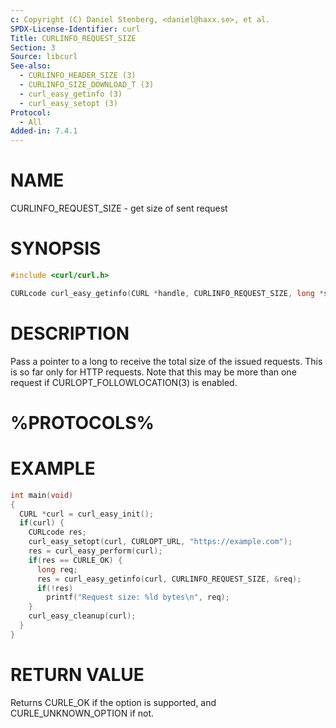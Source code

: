 ```yaml
---
c: Copyright (C) Daniel Stenberg, <daniel@haxx.se>, et al.
SPDX-License-Identifier: curl
Title: CURLINFO_REQUEST_SIZE
Section: 3
Source: libcurl
See-also:
  - CURLINFO_HEADER_SIZE (3)
  - CURLINFO_SIZE_DOWNLOAD_T (3)
  - curl_easy_getinfo (3)
  - curl_easy_setopt (3)
Protocol:
  - All
Added-in: 7.4.1
---
```


# NAME

CURLINFO_REQUEST_SIZE - get size of sent request

# SYNOPSIS

~~~c
#include <curl/curl.h>

CURLcode curl_easy_getinfo(CURL *handle, CURLINFO_REQUEST_SIZE, long *sizep);
~~~

# DESCRIPTION

Pass a pointer to a long to receive the total size of the issued
requests. This is so far only for HTTP requests. Note that this may be more
than one request if CURLOPT_FOLLOWLOCATION(3) is enabled.

# %PROTOCOLS%

# EXAMPLE

~~~c
int main(void)
{
  CURL *curl = curl_easy_init();
  if(curl) {
    CURLcode res;
    curl_easy_setopt(curl, CURLOPT_URL, "https://example.com");
    res = curl_easy_perform(curl);
    if(res == CURLE_OK) {
      long req;
      res = curl_easy_getinfo(curl, CURLINFO_REQUEST_SIZE, &req);
      if(!res)
        printf("Request size: %ld bytes\n", req);
    }
    curl_easy_cleanup(curl);
  }
}
~~~

# RETURN VALUE

Returns CURLE_OK if the option is supported, and CURLE_UNKNOWN_OPTION if not.
